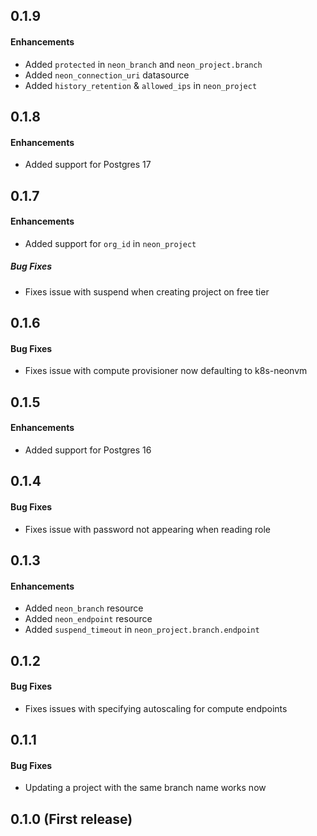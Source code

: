 ## 0.1.9

#### Enhancements
* Added `protected` in `neon_branch` and `neon_project.branch`
* Added `neon_connection_uri` datasource
* Added `history_retention` & `allowed_ips` in `neon_project`

## 0.1.8

#### Enhancements
* Added support for Postgres 17

## 0.1.7

#### Enhancements
* Added support for `org_id` in `neon_project`

##### Bug Fixes
* Fixes issue with suspend when creating project on free tier

## 0.1.6

#### Bug Fixes
* Fixes issue with compute provisioner now defaulting to k8s-neonvm

## 0.1.5

#### Enhancements
* Added support for Postgres 16

## 0.1.4

#### Bug Fixes
* Fixes issue with password not appearing when reading role

## 0.1.3

#### Enhancements
* Added `neon_branch` resource
* Added `neon_endpoint` resource
* Added `suspend_timeout` in `neon_project.branch.endpoint`

## 0.1.2

#### Bug Fixes
* Fixes issues with specifying autoscaling for compute endpoints

## 0.1.1

#### Bug Fixes
* Updating a project with the same branch name works now

## 0.1.0 (First release)
